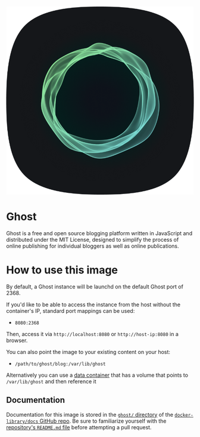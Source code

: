 [appurl]: http://en.wikipedia.org/wiki/Ghost_blogging_platform
[![ghost](https://raw.githubusercontent.com/docker-library/docs/c5b6d94dc8f0557925ab37ca43141c0efc5cc363/ghost/logo.png)][appurl]

# Ghost

Ghost is a free and open source blogging platform written in JavaScript and distributed under the MIT License, designed to simplify the process of online publishing for individual bloggers as well as online publications.

# How to use this image

By default, a Ghost instance will be launchd on the default Ghost port of 2368.

If you'd like to be able to access the instance from the host without the container's IP, standard port mappings can be used:

* `8080:2368`

Then, access it via `http://localhost:8080` or `http://host-ip:8080` in a browser.

You can also point the image to your existing content on your host:

* `/path/to/ghost/blog:/var/lib/ghost`

Alternatively you can use a [data container](http://docs.docker.com/engine/tutorials/dockervolumes/) that has a volume that points to `/var/lib/ghost` and then reference it

## Documentation

Documentation for this image is stored in the [`ghost/` directory](https://github.com/docker-library/docs/tree/master/ghost) of the [`docker-library/docs` GitHub repo](https://github.com/docker-library/docs). Be sure to familiarize yourself with the [repository's `README.md` file](https://github.com/docker-library/docs/blob/master/README.md) before attempting a pull request.
